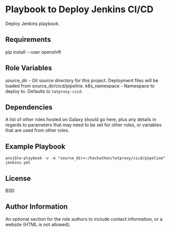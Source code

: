 Playbook to Deploy Jenkins CI/CD
=========

Deploy Jenkins playbook.

Requirements
------------

pip install --user openshift

Role Variables
--------------

source\_dir - Git source directory for this project. Deployment files will be loaded from source\_dir/cicd/pipeline.
k8s\_namespace - Namespace to deploy to. Defaults to `tatproxy-cicd`.

Dependencies
------------

A list of other roles hosted on Galaxy should go here, plus any details in regards to parameters that may need to be set for other roles, or variables that are used from other roles.

Example Playbook
----------------

`ansible-playbook -v -e "source_dir=~/hackathon/tatproxy/cicd/pipeline" jenkins.yml`

License
-------

BSD

Author Information
------------------

An optional section for the role authors to include contact information, or a website (HTML is not allowed).
